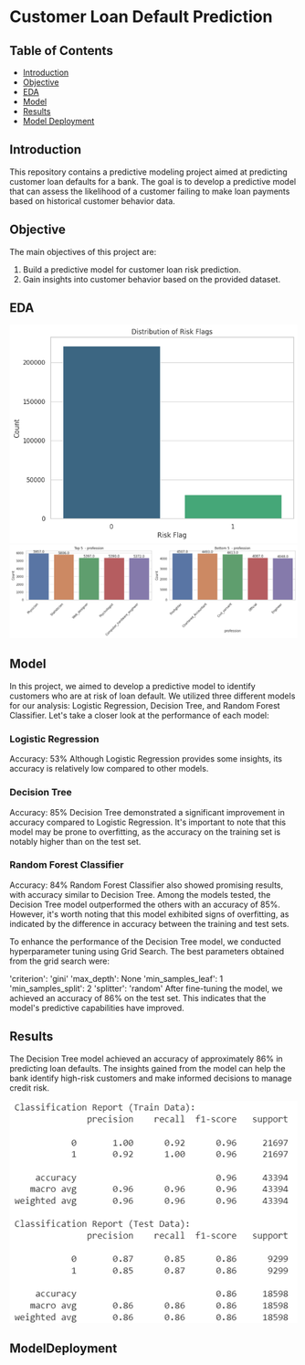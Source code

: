 # Customer Loan Default Prediction

## Table of Contents
- [Introduction](#introduction)
- [Objective](#objective)
- [EDA](#EDA)
- [Model](#model)
- [Results](#results)
- [Model Deployment](#ModelDeployment)

## Introduction
This repository contains a predictive modeling project aimed at predicting customer loan defaults for a bank. The goal is to develop a predictive model that can assess the likelihood of a customer failing to make loan payments based on historical customer behavior data.

## Objective
The main objectives of this project are:
1. Build a predictive model for customer loan risk prediction.
2. Gain insights into customer behavior based on the provided dataset.

## EDA
![Alt Text](target.png)
![Alt Text](top5.png)

## Model
In this project, we aimed to develop a predictive model to identify customers who are at risk of loan default. We utilized three different models for our analysis: Logistic Regression, Decision Tree, and Random Forest Classifier. Let's take a closer look at the performance of each model:

### Logistic Regression
Accuracy: 53%
Although Logistic Regression provides some insights, its accuracy is relatively low compared to other models.
### Decision Tree
Accuracy: 85%
Decision Tree demonstrated a significant improvement in accuracy compared to Logistic Regression. It's important to note that this model may be prone to overfitting, as the accuracy on the training set is notably higher than on the test set.
### Random Forest Classifier
Accuracy: 84%
Random Forest Classifier also showed promising results, with accuracy similar to Decision Tree.
Among the models tested, the Decision Tree model outperformed the others with an accuracy of 85%. However, it's worth noting that this model exhibited signs of overfitting, as indicated by the difference in accuracy between the training and test sets.

To enhance the performance of the Decision Tree model, we conducted hyperparameter tuning using Grid Search. The best parameters obtained from the grid search were:

'criterion': 'gini'
'max_depth': None
'min_samples_leaf': 1
'min_samples_split': 2
'splitter': 'random'
After fine-tuning the model, we achieved an accuracy of 86% on the test set. This indicates that the model's predictive capabilities have improved.

## Results
The Decision Tree model achieved an accuracy of approximately 86% in predicting loan defaults. The insights gained from the model can help the bank identify high-risk customers and make informed decisions to manage credit risk.

![Alt Text](classificationReport.png)

## ModelDeployment



